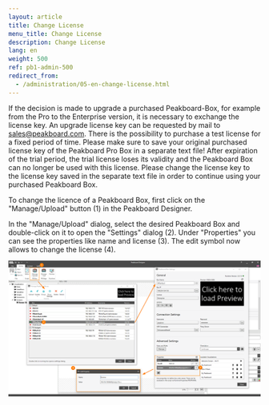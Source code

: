 ```yaml
---
layout: article
title: Change License
menu_title: Change License
description: Change License
lang: en
weight: 500
ref: pb1-admin-500
redirect_from:
  - /administration/05-en-change-license.html
---
```


If the decision is made to upgrade a purchased Peakboard-Box, for example from the Pro to the Enterprise version, it is necessary to exchange the license key.
An upgrade license key can be requested by mail to sales@peakboard.com.
There is the possibility to purchase a test license for a fixed period of time. Please make sure to save your original purchased license key of the Peakboard Pro Box in a separate text file!
After expiration of the trial period, the trial license loses its validity and the Peakboard Box can no longer be used with this license. Please change the license key to the license key saved in the separate text file in order to continue using your purchased Peakboard Box.

To change the licence of a Peakboard Box, first click on the "Manage/Upload" button (1) in the Peakboard Designer.

In the "Manage/Upload" dialog, select the desired Peakboard Box and double-click on it to open the "Settings" dialog (2). 
Under "Properties" you can see the properties like name and license (3). 
The edit symbol now allows to change the license (4).

![Manage Dialog](/assets/images/admin/license/manage-dialog.png)
